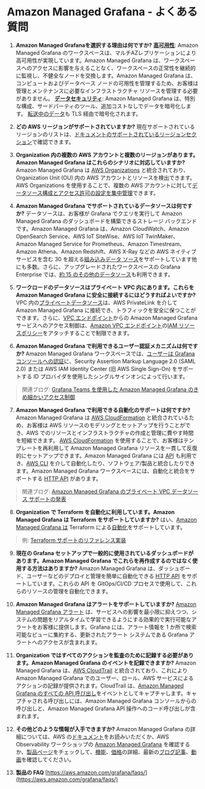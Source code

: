 # Amazon Managed Grafana - よくある質問

1. **Amazon Managed Grafanaを選択する理由は何ですか?**
**[高可用性](https://docs.aws.amazon.com/grafana/latest/userguide/disaster-recovery-resiliency.html)**: Amazon Managed Grafana のワークスペースは、マルチAZレプリケーションにより高可用性が実現しています。Amazon Managed Grafana は、ワークスペースへのアクセスに影響を与えることなく、ワークスペースの正常性を継続的に監視し、不健全なノードを交換します。Amazon Managed Grafana は、コンピュートおよびデータベース ノードの可用性を管理するため、お客様は管理とメンテナンスに必要なインフラストラクチャ リソースを管理する必要がありません。
**[データセキュリティ](https://docs.aws.amazon.com/grafana/latest/userguide/security.html)**: Amazon Managed Grafana は、特別な構成、サードパーティのツール、追加コストなしでデータを暗号化します。 [転送中のデータ](https://docs.aws.amazon.com/grafana/latest/userguide/infrastructure-security.html)も TLS 経由で暗号化されます。

2. **どの AWS リージョンがサポートされていますか?**
現在サポートされているリージョンのリストは、[ドキュメントのサポートされているリージョンセクション](https://docs.aws.amazon.com/grafana/latest/userguide/what-is-Amazon-Managed-Service-Grafana.html#AMG-supported-Regions)で確認できます。

3. **Organization 内の複数の AWS アカウントと複数のリージョンがあります。Amazon Managed Grafana はこれらのシナリオに対応していますか?**
Amazon Managed Grafana は [AWS Organizations](https://docs.aws.amazon.com/organizations/latest/userguide/orgs_introduction.html) と統合されており、Organization Unit (OU) 内の AWS アカウントとリソースを検出できます。AWS Organizations を使用することで、複数の AWS アカウントに対して[データソース構成とアクセス許可の設定を集中管理](https://docs.aws.amazon.com/grafana/latest/userguide/AMG-and-Organizations.html)できます。

4. **Amazon Managed Grafana でサポートされているデータソースは何ですか?** 
データソースは、お客様が Grafana でクエリを実行して Amazon Managed Grafana のダッシュボードを構築できるストレージ バックエンドです。Amazon Managed Grafana は、Amazon CloudWatch、Amazon OpenSearch Service、AWS IoT SiteWise、AWS IoT TwinMaker、Amazon Managed Service for Prometheus、Amazon Timestream、Amazon Athena、Amazon Redshift、AWS X-Ray などの AWS ネイティブ サービスを含む 30 を超える[組み込みデータ ソース](https://docs.aws.amazon.com/grafana/latest/userguide/AMG-data-sources-builtin.html)をサポートしています他にも多数。さらに、アップグレードされたワークスペースの Grafana Enterprise では、[約 15 のその他のデータソース](https://docs.aws.amazon.com/grafana/latest/userguide/AMG-data-sources-enterprise.html)も利用できます。

5. **ワークロードのデータソースはプライベート VPC 内にあります。これらを Amazon Managed Grafana に安全に接続するにはどうすればよいですか?**
VPC 内の[プライベートデータソース](https://docs.aws.amazon.com/grafana/latest/userguide/AMG-configure-vpc.html)は、AWS PrivateLink を介して Amazon Managed Grafana に接続でき、トラフィックを安全に保つことができます。さらに、[VPC エンドポイント](https://docs.aws.amazon.com/grafana/latest/userguide/AMG-configure-nac.html)からの Amazon Managed Grafana サービスへのアクセス制御は、[Amazon VPC エンドポイント](https://docs.aws.amazon.com/whitepapers/latest/aws-privatelink/what-are-vpc-endpoints.html)の[IAM リソースポリシー](https://docs.aws.amazon.com/grafana/latest/userguide/VPC-endpoints.html#controlling-vpc)をアタッチすることで制限できます。

6. **Amazon Managed Grafana で利用できるユーザー認証メカニズムは何ですか?**
Amazon Managed Grafana ワークスペースでは、[ユーザーは Grafana コンソールへの認証](https://docs.aws.amazon.com/grafana/latest/userguide/authentication-in-AMG.html)に、Security Assertion Markup Language 2.0 (SAML 2.0) または AWS IAM Identity Center (旧 AWS Single Sign-On) をサポートする ID プロバイダを使用したシングルサインオンによって行います。
> 関連ブログ: [Grafana Teams を使用した Amazon Managed Grafana のきめ細かいアクセス制御](https://aws.amazon.com/blogs/mt/fine-grained-access-control-in-amazon-managed-grafana-using-grafana-teams/)

7. **Amazon Managed Grafana で利用できる自動化のサポートは何ですか?**
Amazon Managed Grafana は [AWS CloudFormation](https://docs.aws.amazon.com/grafana/latest/userguide/creating-resources-with-cloudformation.html) と統合されているため、お客様は AWS リソースのモデリングとセットアップを行うことができ、AWS でのリソースとインフラストラクチャの作成と管理に費やす時間を短縮できます。 [AWS CloudFormation](https://docs.aws.amazon.com/AWSCloudFormation/latest/UserGuide/Welcome.html) を使用することで、お客様はテンプレートを再利用して Amazon Managed Grafana リソースを一貫して反復的にセットアップできます。Amazon Managed Grafana には [API](https://docs.aws.amazon.com/grafana/latest/APIReference/Welcome.html) も利用でき、[AWS CLI](https://docs.aws.amazon.com/cli/latest/userguide/cli-chap-welcome.html) を介して自動化したり、ソフトウェア/製品と統合したりできます。Amazon Managed Grafana ワークスペースには、自動化と統合をサポートする [HTTP API](https://docs.aws.amazon.com/grafana/latest/userguide/Using-Grafana-APIs.html) があります。
> 関連ブログ: [Amazon Managed Grafana のプライベート VPC データソース サポートの発表](https://aws.amazon.com/blogs/mt/announcing-private-vpc-data-source-support-for-amazon-managed-grafana/)

8. **Organization で Terraform を自動化に利用しています。Amazon Managed Grafana は Terraform をサポートしていますか?**
はい、[Amazon Managed Grafana は](https://aws-observability.github.io/observability-best-practices/recipes/recipes/amg-automation-tf/) Terraform による[自動化](https://registry.terraform.io/modules/terraform-aws-modules/managed-service-grafana/aws/latest)をサポートしています。
> 例: [Terraform サポートのリファレンス実装](https://github.com/aws-observability/terraform-aws-observability-accelerator/tree/main/examples/managed-grafana-workspace)

9. **現在の Grafana セットアップで一般的に使用されているダッシュボードがあります。Amazon Managed Grafana でこれらを再作成するのではなく使用する方法はありますか?**
Amazon Managed Grafana は、ダッシュボード、ユーザーなどのデプロイと管理を簡単に自動化できる [HTTP API](https://docs.aws.amazon.com/grafana/latest/userguide/Using-Grafana-APIs.html) をサポートしています。これらの API を GitOps/CI/CD プロセスで使用して、これらのリソースの管理を自動化できます。

10. **Amazon Managed Grafana はアラートをサポートしていますか?**
[Amazon Managed Grafana アラート](https://docs.aws.amazon.com/grafana/latest/userguide/alerts-overview.html) は、サービスへの影響を最小限に抑えつつ、システムの問題をリアルタイムで学習できるようにする効果的で実行可能なアラートをお客様に提供します。Grafana には、アラート情報を 1 か所で検索可能なビューに集約する、更新されたアラート システムである Grafana アラートへのアクセスが含まれます。

11. **Organization ではすべてのアクションを監査のために記録する必要があります。Amazon Managed Grafana のイベントを記録できますか?**
Amazon Managed Grafana は、[AWS CloudTrail](https://docs.aws.amazon.com/awscloudtrail/latest/userguide/cloudtrail-user-guide.html) と統合されており、これにより Amazon Managed Grafana でのユーザー、ロール、AWS サービスによるアクションの記録が提供されます。CloudTrail は、[Amazon Managed Grafana のすべての API 呼び出し](https://docs.aws.amazon.com/grafana/latest/userguide/logging-using-cloudtrail.html)をイベントとしてキャプチャします。キャプチャされる呼び出しには、Amazon Managed Grafana コンソールからの呼び出しと、Amazon Managed Grafana API 操作へのコード呼び出しが含まれます。

12. **その他どのような情報が入手できますか?**
Amazon Managed Grafana の詳細については、AWS の[ドキュメント](https://docs.aws.amazon.com/grafana/latest/userguide/what-is-Amazon-Managed-Service-Grafana.html)をお読みいただくか、AWS Observability ワークショップの [Amazon Managed Grafana](https://catalog.workshops.aws/observability/en-US/aws-managed-oss/amg) を確認するか、[製品ページ](https://aws.amazon.com/grafana/)をチェックして、[機能](https://aws.amazon.com/grafana/features/?nc=sn&loc=2)、[価格](https://aws.amazon.com/grafana/pricing/?nc=sn&loc=3)の詳細、最新の[ブログ記事](https://aws.amazon.com/grafana/resources/?nc=sn&loc=4&msg-blogs.sort-by=item.additionalFields.createdDate&msg-blogs.sort-order=desc#Latest_blog_posts)、[動画](https://aws.amazon.com/grafana/resources/?nc=sn&loc=4&msg-blogs.sort-by=item.additionalFields.createdDate&msg-blogs.sort-order=desc#Videos)を確認してください。

13. **製品の FAQ** [https://aws.amazon.com/grafana/faqs/](https://aws.amazon.com/grafana/faqs/)
